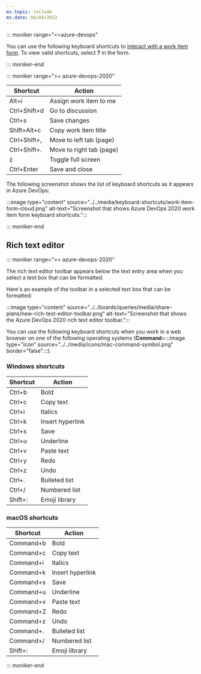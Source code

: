 ```yaml
---
ms.topic: include
ms.date: 04/04/2022
---
```


<a id="work-item-form-shortcuts"></a>

::: moniker range="<=azure-devops"

You can use the following keyboard shortcuts to [interact with a work item form](../../boards/work-items/work-item-form-controls.md). To view valid shortcuts, select **?** in the form.

::: moniker-end

::: moniker range=">= azure-devops-2020"

|Shortcut|Action|
|---|---|
|Alt+i|Assign work item to me|
|Ctrl+Shift+d|Go to discussion|
|Ctrl+s|Save changes|
|Shift+Alt+c|Copy work item title|
|Ctrl+Shift+,|Move to left tab (page)|
|Ctrl+Shift+.|Move to right tab (page)|
|z|Toggle full screen|
|Ctrl+Enter|Save and close|

The following screenshot shows the list of keyboard shortcuts as it appears in Azure DevOps:

:::image type="content" source="../../media/keyboard-shortcuts/work-item-form-cloud.png" alt-text="Screenshot that shows Azure DevOps 2020 work item form keyboard shortcuts.":::

::: moniker-end

## Rich text editor

::: moniker range=">= azure-devops-2020"

The rich text editor toolbar appears below the text entry area when you select a text box that can be formatted.

Here's an example of the toolbar in a selected text box that can be formatted:

:::image type="content" source="../../boards/queries/media/share-plans/new-rich-text-editor-toolbar.png" alt-text="Screenshot that shows the Azure DevOps 2020 rich text editor toolbar.":::

You can use the following keyboard shortcuts when you work in a web browser on one of the following operating systems (**Command**=:::image type="icon" source="../../media/icons/mac-command-symbol.png" border="false":::).

### Windows shortcuts

|Shortcut|Action|
|---|---|
|Ctrl+b|Bold|
|Ctrl+c|Copy text|
|Ctrl+i|Italics|
|Ctrl+k|Insert hyperlink|
|Ctrl+s|Save|
|Ctrl+u|Underline|
|Ctrl+v|Paste text|
|Ctrl+y|Redo|
|Ctrl+z|Undo|
|Ctrl+.|Bulleted list|
|Ctrl+/|Numbered list|
|Shift+:|Emoji library|

### macOS shortcuts

|Shortcut|Action|
|---|---|
|Command+b|Bold|
|Command+c|Copy text|
|Command+i|Italics|
|Command+k|Insert hyperlink|
|Command+s|Save|
|Command+u|Underline|
|Command+v|Paste text|
|Command+Z|Redo|
|Command+z|Undo|
|Command+.|Bulleted list|
|Command+/|Numbered list|
|Shift+:|Emoji library|  

::: moniker-end  

